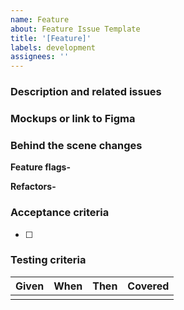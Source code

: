 ```yaml
---
name: Feature
about: Feature Issue Template
title: '[Feature]'
labels: development
assignees: ''
---
```


### Description and related issues

### Mockups or link to Figma

### Behind the scene changes

**Feature flags-**

**Refactors-**

### Acceptance criteria

- [ ]

### Testing criteria

| Given | When | Then | Covered |
| ----- | ---- | ---- | ------- |
|       |      |      |         |
